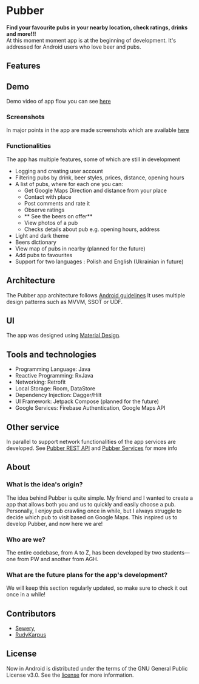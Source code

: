 # Pubber
**Find your favourite pubs in your nearby location, check ratings, drinks and more!!!**<br>
At this moment moment app is at the beginning of development. It's addressed for Android users who love beer and pubs.
## Features
## Demo
Demo video of app flow you can see [here](docs/demo.mp4)
### Screenshots
In major points in the app are made screenshots which are available [here](docs/Screenshots.md)
### Functionalities
The app has multiple features, some of which are still in development
- Logging and creating user account
- Filtering pubs by drink, beer styles, prices, distance, opening hours
- A list of pubs, where for each one you can:
  - Get Google Maps Direction and distance from your place
  - Contact with place
  - Post comments and rate it
  - Observe ratings
  - ** See the beers on offer**
  - View photos of a pub
  - Checks details about pub e.g. opening hours, address
- Light and dark theme
- Beers dictionary
- View map of pubs in nearby (planned for the future)
- Add pubs to favourites
- Support for two languages : Polish and English (Ukrainian in future)
## Architecture
The Pubber app architecture follows [Android guidelines](https://developer.android.com/topic/architecture)
It uses multiple design patterns such as MVVM, SSOT or UDF. 
## UI
The app was designed using [Material Design](https://m3.material.io/).
## Tools and technologies
- Programming Language: Java
- Reactive Programming: RxJava
- Networking: Retrofit
- Local Storage: Room, DataStore
- Dependency Injection: Dagger/Hilt
- UI Framework: Jetpack Compose (planned for the future)
- Google Services: Firebase Authentication, Google Maps API
## Other service
In parallel to support network functionalities of the app services are developed. See [Pubber REST API](https://github.com/Sewery/pubber-rest-api) and [Pubber Services](https://github.com/Sewery/pubber-services) for more info
## About
### What is the idea's origin?
The idea behind Pubber is quite simple. My friend and I wanted to create a app that allows both you and us to quickly and easily choose a pub. Personally, I enjoy pub crawling once in while, but I always struggle to decide which pub to visit based on Google Maps. This inspired us to develop Pubber, and now here we are!
### Who are we?
The entire codebase, from A to Z, has been developed by two students—one from PW and another from AGH.
### What are the future plans for the app's development?
We will keep this section regularly updated, so make sure to check it out once in a while!
## Contributors
+ [Sewery](https://github.com/Sewery),
+ [RudyKarpus](https://github.com/RudyKarpus)
## License
Now in Android is distributed under the terms of the GNU General Public License v3.0. See the [license](LICENSE) for more information.
